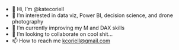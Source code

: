 - 👋 Hi, I’m @katecoriell
- 👀 I’m interested in data viz, Power BI, decision science, and drone photography
- 🌱 I’m currently improving my M and DAX skills
- 💞️ I’m looking to collaborate on cool shit...
- 📫 How to reach me kcoriell@gmail.com

<!---
katecoriell/katecoriell is a ✨ special ✨ repository because its `README.md` (this file) appears on your GitHub profile.
You can click the Preview link to take a look at your changes.
--->
